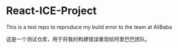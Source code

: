 # React-ICE-Project
This is a test repo to reproduce my build error to the team at AliBaba



这是一个测试仓库，用于将我的构建错误重现给阿里巴巴团队。
